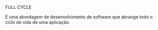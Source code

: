 FULL CYCLE

É uma abordagem de desenvolvimento de software que abrange todo o ciclo de vida de uma aplicação.